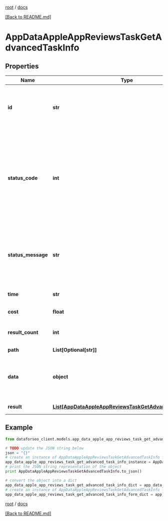 [root](./../ "root") / [docs](./ "docs")

[[Back to README.md]](./../README.md "[Back to README.md]")

# AppDataAppleAppReviewsTaskGetAdvancedTaskInfo

## Properties

Name | Type | Description | Notes
------------ | ------------- | ------------- | -------------
**id** | **str** | task identifier unique task identifier in our system in the UUID format | [optional]
**status_code** | **int** | status code of the task generated by DataForSEO, can be within the following range: 10000-60000 you can find the full list of the response codes here | [optional]
**status_message** | **str** | informational message of the task you can find the full list of general informational messages here | [optional]
**time** | **str** | execution time, seconds | [optional]
**cost** | **float** | total tasks cost, USD | [optional]
**result_count** | **int** | number of elements in the result array | [optional]
**path** | **List[Optional[str]]** | URL path | [optional]
**data** | **object** | contains the same parameters that you specified in the POST request | [optional]
**result** | [**List[AppDataAppleAppReviewsTaskGetAdvancedResultInfo]**](AppDataAppleAppReviewsTaskGetAdvancedResultInfo.md) | array of results | [optional]

## Example

```python
from dataforseo_client.models.app_data_apple_app_reviews_task_get_advanced_task_info import AppDataAppleAppReviewsTaskGetAdvancedTaskInfo

# TODO update the JSON string below
json = "{}"
# create an instance of AppDataAppleAppReviewsTaskGetAdvancedTaskInfo from a JSON string
app_data_apple_app_reviews_task_get_advanced_task_info_instance = AppDataAppleAppReviewsTaskGetAdvancedTaskInfo.from_json(json)
# print the JSON string representation of the object
print AppDataAppleAppReviewsTaskGetAdvancedTaskInfo.to_json()

# convert the object into a dict
app_data_apple_app_reviews_task_get_advanced_task_info_dict = app_data_apple_app_reviews_task_get_advanced_task_info_instance.to_dict()
# create an instance of AppDataAppleAppReviewsTaskGetAdvancedTaskInfo from a dict
app_data_apple_app_reviews_task_get_advanced_task_info_form_dict = app_data_apple_app_reviews_task_get_advanced_task_info.from_dict(app_data_apple_app_reviews_task_get_advanced_task_info_dict)
```

  

[root](./../ "root") / [docs](./ "docs")

[[Back to README.md]](./../README.md "[Back to README.md]")